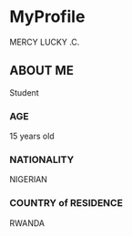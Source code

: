 # MyProfile
MERCY LUCKY .C.
## ABOUT ME
Student
### AGE
15 years old
### NATIONALITY
NIGERIAN
### COUNTRY of RESIDENCE
RWANDA